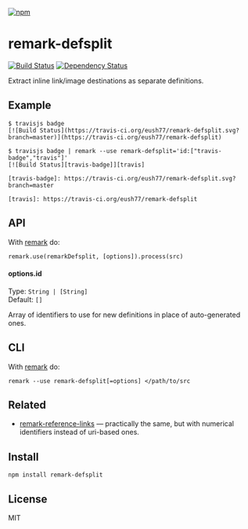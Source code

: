 [![npm](https://nodei.co/npm/remark-defsplit.png)](https://npmjs.com/package/remark-defsplit)

# remark-defsplit

[![Build Status][travis-badge]][travis] [![Dependency Status][david-badge]][david]

Extract inline link/image destinations as separate definitions.

[travis]: https://travis-ci.org/eush77/remark-defsplit
[travis-badge]: https://travis-ci.org/eush77/remark-defsplit.svg
[david]: https://david-dm.org/eush77/remark-defsplit
[david-badge]: https://david-dm.org/eush77/remark-defsplit.png

## Example

```
$ travisjs badge
[![Build Status](https://travis-ci.org/eush77/remark-defsplit.svg?branch=master)](https://travis-ci.org/eush77/remark-defsplit)
```

```
$ travisjs badge | remark --use remark-defsplit='id:["travis-badge","travis"]'
[![Build Status][travis-badge]][travis]

[travis-badge]: https://travis-ci.org/eush77/remark-defsplit.svg?branch=master

[travis]: https://travis-ci.org/eush77/remark-defsplit
```

## API

With [remark](https://github.com/wooorm/remark) do:

```
remark.use(remarkDefsplit, [options]).process(src)
```

#### options.id

Type: `String | [String]` <br>
Default: `[]`

Array of identifiers to use for new definitions in place of auto-generated ones.

## CLI

With [remark](https://github.com/wooorm/remark) do:

```
remark --use remark-defsplit[=options] </path/to/src
```

## Related

- [remark-reference-links] — practically the same, but with numerical identifiers instead of uri-based ones.

[remark-reference-links]: https://github.com/wooorm/remark-reference-links

## Install

```
npm install remark-defsplit
```

## License

MIT
